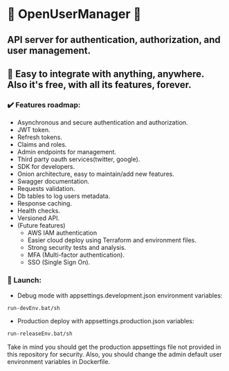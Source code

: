# 🙌 OpenUserManager 🙌

## API server for authentication, authorization, and user management.
## 🔨 Easy to integrate with anything, anywhere. Also it's free, with all its features, forever.

### ✔️ Features roadmap:
- Asynchronous and secure authentication and authorization.
- JWT token.
- Refresh tokens.
- Claims and roles.
- Admin endpoints for management.
- Third party oauth services(twitter, google).
- SDK for developers.
- Onion architecture, easy to maintain/add new features.
- Swagger documentation.
- Requests validation.
- Db tables to log users metadata.
- Response caching.
- Health checks.
- Versioned API.
- (Future features)
	- AWS IAM authentication
	- Easier cloud deploy using Terraform and environment files.
	- Strong security tests and analysis.
	- MFA (Multi-factor authentication).
	- SSO (Single Sign On).

### 🚀 Launch:

- Debug mode with appsettings.development.json environment variables:
```sh
run-devEnv.bat/sh
```

- Production deploy with appsettings.production.json variables:
```sh
run-releaseEnv.bat/sh
```
Take in mind you should get the production appsettings file not provided in this repository for security.
Also, you should change the admin default user environment variables in Dockerfile.

